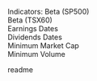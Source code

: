Indicators:
Beta (SP500)  
Beta (TSX60)  
Earnings Dates  
Dividends Dates  
Minimum Market Cap  
Minimum Volume  

readme
